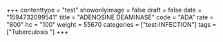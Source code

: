 +++
contenttype = "test"
showonlyimage = false
draft = false
date = "1594732099541"
title = "ADENOSINE DEAMINASE"
code = "ADA"
rate = "800"
hc = "100"
weight = 55670
categories = ["test-INFECTION"]
tags = ["Tuberculosis "]
+++

